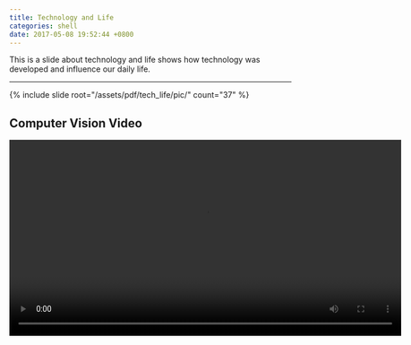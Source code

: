 ```yaml
---
title: Technology and Life
categories: shell
date: 2017-05-08 19:52:44 +0800
---
```


This is a slide about technology and life shows how technology was developed and influence our daily life.

<!--shoreline-->
---

{% include slide root="/assets/pdf/tech_life/pic/" count="37" %}

## Computer Vision Video

<video width="700" controls="controls" class="align-center">
  <source src="/assets/videos/computer_vision.mp4" type="video/mp4">
</video>